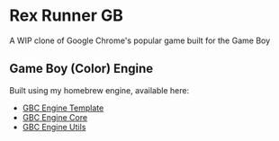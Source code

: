 # Rex Runner GB

A WIP clone of Google Chrome's popular game built for the Game Boy


## Game Boy (Color) Engine

Built using my homebrew engine, available here:

- [GBC Engine Template](https://github.com/etdv-thevoid/gbc-engine)
- [GBC Engine Core](https://github.com/etdv-thevoid/gbc-engine-core)
- [GBC Engine Utils](https://github.com/etdv-thevoid/gbc-engine-utils)